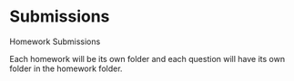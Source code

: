 # Submissions

Homework Submissions

Each homework will be its own folder and each question will have its own folder in the homework folder. 
